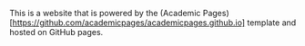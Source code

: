 This is a website that is powered by the (Academic Pages)[https://github.com/academicpages/academicpages.github.io] template and hosted on GitHub pages.
